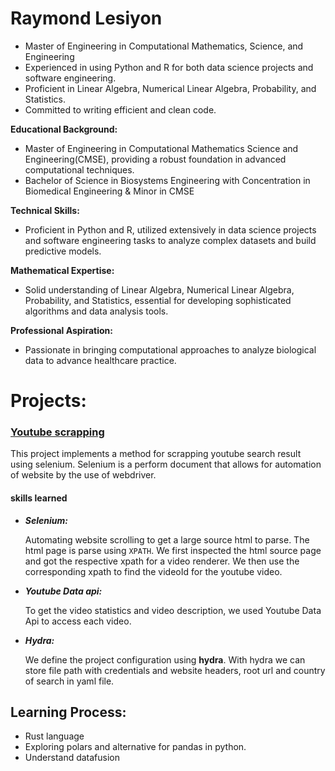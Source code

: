 # Raymond Lesiyon

- Master of Engineering in Computational Mathematics, Science, and Engineering
- Experienced in using Python and R for both data science projects and software engineering.
- Proficient in Linear Algebra, Numerical Linear Algebra, Probability, and Statistics.
- Committed to writing efficient and clean code.


**Educational Background:** 
- Master of Engineering in Computational Mathematics Science and Engineering(CMSE), providing a robust foundation in advanced computational techniques.
- Bachelor of Science in Biosystems Engineering with Concentration in Biomedical Engineering & Minor in CMSE
  
**Technical Skills:** 
- Proficient in Python and R, utilized extensively in data science projects and software engineering tasks to analyze complex datasets and build predictive models.

**Mathematical Expertise:** 
- Solid understanding of Linear Algebra, Numerical Linear Algebra, Probability, and Statistics, essential for developing sophisticated algorithms and data analysis tools.

**Professional Aspiration:** 
- Passionate in bringing computational approaches to analyze biological data to advance healthcare practice.

# Projects: 

### <a href="https://github.com/rlesiyon/youtube_scrapping">Youtube scrapping</a>

This project implements a method for scrapping youtube search result using selenium. Selenium is a perform document that allows for automation of website by the use of webdriver.

#### skills learned
+ ***Selenium:*** 

    Automating website scrolling to get a large source html to parse. The html page is parse using ```XPATH```. We first inspected the html source page and got the respective xpath for a video renderer. We then use the corresponding xpath to find the videoId for the youtube video.

+ ***Youtube Data api:*** 
 
  To get the video statistics and video description, we used Youtube Data Api to access each video. 

+ ***Hydra:*** 

  We define the project configuration using **hydra**. With hydra we can store file path with credentials and website headers, root url and country of search in yaml file.


## Learning Process: 

- Rust language
- Exploring polars and alternative for pandas in python. 
- Understand datafusion


<!---
rlesiyon/rlesiyon is a ✨ special ✨ repository because its `README.md` (this file) appears on your GitHub profile.
You can click the Preview link to take a look at your changes.
--->
